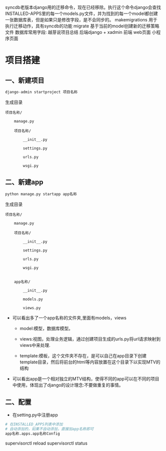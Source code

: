 syncdb老版本django用的迁移命令，现在已经移除。执行这个命令django会查找INSTALLED-APPS里的每一个models.py文件，并为找到的每一个model都创建一张数据库表，但是如果只是修改字段，是不会同步的。
makemigrations 用于执行迁移动作，具有syncdb的功能
migrate 基于当前的model创建新的迁移策略文件
数据库常用字段:
越芽说项目总结
后端django + xadmin
前端
web页面
小程序页面


# 项目搭建

## 一、新建项目

``` python
django-admin startproject 项目名称
```

生成目录

    项目名称/

        manage.py

        项目名称/

            __init__.py

            settings.py

            urls.py

            wsgi.py

## 二、新建app

``` python
python manage.py startapp app名称
```

生成目录

    项目名称/

        manage.py

        项目名称/

            __init__.py

            settings.py

            urls.py

            wsgi.py
    

        app名称/

            __init__.py

            models.py

            views.py

- 可以看出多了一个app名称的文件夹,里面有models，views
    - model:模型，数据库模型。

    - views:视图，处理业务逻辑，通过创建项目生成的urls.py将url请求映射到views中来处理.
    - template:模板，这个文件夹不存在，是可以自己在app目录下创建template目录，然后将前台的html等内容放置在这个目录下以实现MTV的结构

- 可以看出app是一个相对独立的MTV结构，使得不同的app可以在不同的项目中使用，体现出了django的设计理念:不要做重复的事情。

## 二、配置
- 在setting.py中注册app
``` python
# 在INSTALLED_APPS列表中添加
# 自动添加的，如果不自动添加，直接加app名称即可
app名称.apps.app名称Config
```



supervisorctl reload
supervisorctl status



